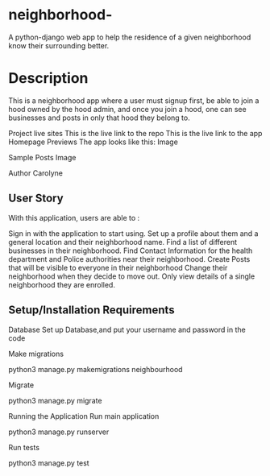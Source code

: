 # neighborhood-
A python-django web app to help the residence of a given neighborhood know their surrounding better.

# Description
This is a neighborhood app where a user must signup first, be able to join a hood owned by the hood admin, and once you join a hood, one can see businesses and posts in only that hood they belong to.

Project live sites
This is the live link to the repo
This is the live link to the app
Homepage Previews
The app looks like this: Image

Sample Posts
Image

Author
Carolyne

## User Story
With this application, users are able to :

Sign in with the application to start using.
Set up a profile about them and a general location and their neighborhood name.
Find a list of different businesses in their neighborhood.
Find Contact Information for the health department and Police authorities near their neighborhood.
Create Posts that will be visible to everyone in their neighborhood
Change their neighborhood when they decide to move out.
Only view details of a single neighborhood they are enrolled.

## Setup/Installation Requirements
Database
Set up Database,and put your username and password in the code

Make migrations

python3 manage.py makemigrations neighbourhood

Migrate

python3 manage.py migrate

Running the Application
Run main application

python3 manage.py runserver

Run tests

python3 manage.py test

     

  

 
